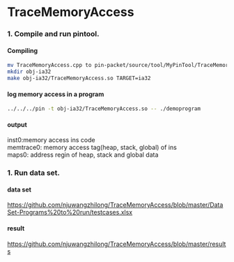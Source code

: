 # TraceMemoryAccess

### 1. Compile and run pintool. 
  #### Compiling
 
  ```bash
  mv TraceMemoryAccess.cpp to pin-packet/source/tool/MyPinTool/TraceMemoryAccess.cpp
  mkdir obj-ia32
  make obj-ia32/TraceMemoryAccess.so TARGET=ia32
  ```

  #### log memory access in a program
  ```Bash
  ../../../pin -t obj-ia32/TraceMemoryAccess.so -- ./demoprogram
  ```
  #### output
  inst0:memory access ins code   
  memtrace0: memory access tag(heap, stack, global) of ins   
  maps0: address regin of heap, stack and global data   
  
### 1. Run data set.
   #### data set
   https://github.com/njuwangzhilong/TraceMemoryAccess/blob/master/DataSet-Programs%20to%20run/testcases.xlsx
   
   #### result
   https://github.com/njuwangzhilong/TraceMemoryAccess/blob/master/results
